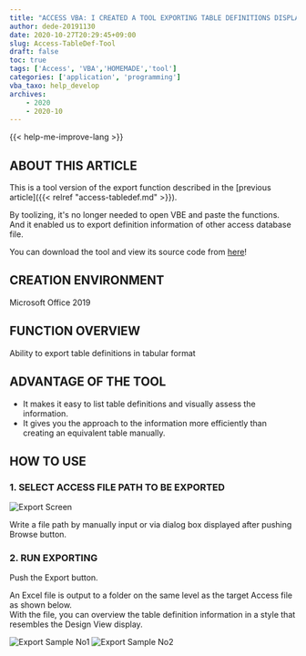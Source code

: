 ```yaml
---
title: "ACCESS VBA: I CREATED A TOOL EXPORTING TABLE DEFINITIONS DISPLAYED AT DESIGN VIEW IN A TABULAR FORMAT."
author: dede-20191130
date: 2020-10-27T20:29:45+09:00
slug: Access-TableDef-Tool
draft: false
toc: true
tags: ['Access', 'VBA','HOMEMADE','tool']
categories: ['application', 'programming']
vba_taxo: help_develop
archives:
    - 2020
    - 2020-10
---
```


{{< help-me-improve-lang  >}}

## ABOUT THIS ARTICLE

This is a tool version of the export function described in the [previous article]({{< relref "access-tabledef.md" >}}).  

By toolizing, it's no longer needed to open VBE and paste the functions.  
And it enabled us to export definition information of other access database file.

You can download the tool and view its source code from [here](https://github.com/dede-20191130/My_VBA_Tools/tree/master/T0002_Access%E3%83%86%E3%83%BC%E3%83%96%E3%83%AB%E5%AE%9A%E7%BE%A9%E3%82%A8%E3%82%AF%E3%82%B9%E3%83%9D%E3%83%BC%E3%83%88%E3%83%84%E3%83%BC%E3%83%AB/en)!

  
## CREATION ENVIRONMENT
Microsoft Office 2019



## FUNCTION OVERVIEW

Ability to export table definitions in tabular format





## ADVANTAGE OF THE TOOL

- It makes it easy to list table definitions and visually assess the information.
- It gives you the approach to the information more efficiently than creating an equivalent table manually.







## HOW TO USE

### 1. SELECT ACCESS FILE PATH TO BE EXPORTED

![Export Screen](https://res.cloudinary.com/ddxhi1rnh/image/upload/v1644677176/learnerBlog/Access-TableDef-Tool/en/%E3%82%B9%E3%82%AF%E3%83%AA%E3%83%BC%E3%83%B3%E3%82%B7%E3%83%A7%E3%83%83%E3%83%88_2022-02-12_234426_ul5wq0.png)

Write a file path by manually input or via dialog box displayed after pushing Browse button.



### 2. RUN EXPORTING

Push the Export button.

An Excel file is output to a folder on the same level as the target Access file as shown below.  
With the file, you can overview the table definition information in a style that resembles the Design View display. 

![Export Sample No1](https://res.cloudinary.com/ddxhi1rnh/image/upload/v1644677437/learnerBlog/Access-TableDef-Tool/en/Access-tableDef-tool01_qxvwb5.png)
![Export Sample No2](https://res.cloudinary.com/ddxhi1rnh/image/upload/v1644677437/learnerBlog/Access-TableDef-Tool/en/Access-tableDef-tool02_d1ubn8.png)



